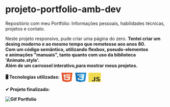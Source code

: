 # projeto-portfolio-amb-dev
Repositório com meu Portfólio: Informações pessoais, habilidades técnicas, projetos e contato. <br>

Neste projeto responsivo, pude criar uma página do zero. <b> 
Tentei criar um desing moderno e ao mesmo tempo que remetesse aos anos 80. <br>
Com um código semântico, utilizando flexbox, pseudo-elementos <br> 
e animações "manuais", tanto quanto com uso da biblioteca 'Animate.style'. <br>
Além de um carrossel interativo,para mostrar meus projetos.

🖥 Tecnologias utilizadas:
  <img align="center" alt="HTML" height="30" width="40" src="https://raw.githubusercontent.com/devicons/devicon/master/icons/html5/html5-original.svg">
  <img align="center" alt="CSS" height="30" width="40" src="https://raw.githubusercontent.com/devicons/devicon/master/icons/css3/css3-original.svg">
  <img align="center" alt="JS" height="30" width="40" src="https://raw.githubusercontent.com/devicons/devicon/master/icons/javascript/javascript-original.svg">
  
✔ Projeto finalizado:

![Gif Portfolio](https://user-images.githubusercontent.com/97855964/172401863-f987d34f-178c-4ea8-9878-35c40733f3d6.gif)
